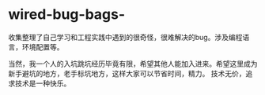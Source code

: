 # wired-bug-bags-
收集整理了自己学习和工程实践中遇到的很奇怪，很难解决的bug。涉及编程语言，环境配置等。

当然，我一个人的入坑跳坑经历毕竟有限，希望其他人能加入进来。希望这里成为新手避坑的地方，老手标坑地方，这样大家可以节省时间，精力。
技术无价，追求技术是一种快乐。
